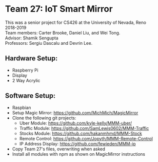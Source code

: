 # Team 27: IoT Smart Mirror
This was a senior project for CS426 at the University of Nevada, Reno 2018-2019  
Team members: Carter Brooke, Daniel Liu, and Wei Tong.  
Advisor: Shamik Sengupta  
Professors: Sergiu Dascalu and Devrin Lee.

## Hardware Setup:
- Raspberry Pi
- Display
- 2 Way Acrylic

## Software Setup:
- Raspbian
- Setup Magic Mirror: https://github.com/MichMich/MagicMirror
- Clone the following git projects:
	- Uber Module: https://github.com/kyle-kelly/MMM-uber/
	- Traffic Module: https://github.com/SamLewis0602/MMM-Traffic
	- Stocks Module: https://github.com/hakanmhmd/MMM-Stock
	- Remote Control: https://github.com/Jopyth/MMM-Remote-Control
	- IP Address Display: https://github.com/fewieden/MMM-ip
- Copy Team 27's files, overwriting when asked
- Install all modules with npm as shown on MagicMirror instructions
